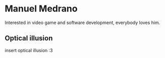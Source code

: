 # Manuel Medrano
Interested in video game and software development, everybody loves him. 
## Optical illusion
insert optical illusion :3
